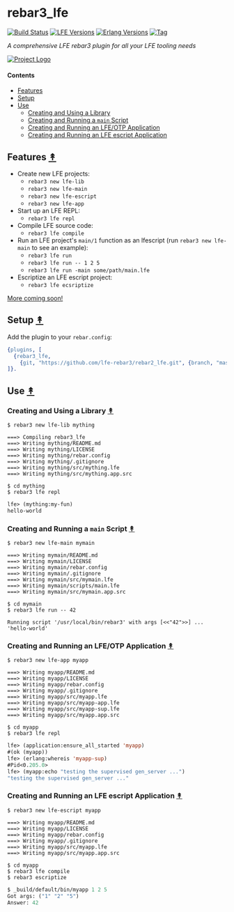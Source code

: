 # rebar3_lfe

[![Build Status][gh-actions-badge]][gh-actions] [![LFE Versions][lfe badge]][lfe] [![Erlang Versions][erlang badge]][versions] [![Tag][github tag badge]][github tag]

*A comprehensive LFE rebar3 plugin for all your LFE tooling needs*

[![Project Logo][logo]][logo-large]

#### Contents

* [Features](#features-)
* [Setup](#setup-)
* [Use](#use-)
  * [Creating and Using a Library](#creating-and-using-a-library-)
  * [Creating and Running a `main` Script](#creating-and-running-a-main-script-)
  * [Creating and Running an LFE/OTP Application](#creating-and-running-an-lfeotp-application-)
  * [Creating and Running an LFE escript Application](#creating-and-running-an-lfe-escript-application-)

## Features [&#x219F;](#contents)

* Create new LFE projects:
  * `rebar3 new lfe-lib`
  * `rebar3 new lfe-main`
  * `rebar3 new lfe-escript`
  * `rebar3 new lfe-app`
* Start up an LFE REPL:
  * `rebar3 lfe repl`
* Compile LFE source code:
  * `rebar3 lfe compile`
* Run an LFE project's `main/1` function as an lfescript (run `rebar3 new lfe-main` to see an example):
  * `rebar3 lfe run`
  * `rebar3 lfe run -- 1 2 5`
  * `rebar3 lfe run -main some/path/main.lfe`
* Escriptize an LFE escript project:
  * `rebar3 lfe ecsriptize`

[More coming soon!](https://github.com/lfe-rebar3/rebar3_lfe/issues?q=is%3Aissue+is%3Aopen+label%3Afeature)

## Setup [&#x219F;](#contents)

Add the plugin to your ``rebar.config``:

```erlang
{plugins, [
  {rebar3_lfe,
    {git, "https://github.com/lfe-rebar3/rebar2_lfe.git", {branch, "master"}}}
]}.
```

## Use [&#x219F;](#contents)

### Creating and Using a Library [&#x219F;](#contents)

```shell
$ rebar3 new lfe-lib mything
```

```text
===> Compiling rebar3_lfe
===> Writing mything/README.md
===> Writing mything/LICENSE
===> Writing mything/rebar.config
===> Writing mything/.gitignore
===> Writing mything/src/mything.lfe
===> Writing mything/src/mything.app.src
```

```shell
$ cd mything
$ rebar3 lfe repl
```

```lisp
lfe> (mything:my-fun)
hello-world
```

### Creating and Running a `main` Script [&#x219F;](#contents)

```shell
$ rebar3 new lfe-main mymain
```

```text
===> Writing mymain/README.md
===> Writing mymain/LICENSE
===> Writing mymain/rebar.config
===> Writing mymain/.gitignore
===> Writing mymain/src/mymain.lfe
===> Writing mymain/scripts/main.lfe
===> Writing mymain/src/mymain.app.src
```

```shell
$ cd mymain
$ rebar3 lfe run -- 42
```

```text
Running script '/usr/local/bin/rebar3' with args [<<"42">>] ...
'hello-world'
```

### Creating and Running an LFE/OTP Application [&#x219F;](#contents)

```shell
$ rebar3 new lfe-app myapp
```

```text
===> Writing myapp/README.md
===> Writing myapp/LICENSE
===> Writing myapp/rebar.config
===> Writing myapp/.gitignore
===> Writing myapp/src/myapp.lfe
===> Writing myapp/src/myapp-app.lfe
===> Writing myapp/src/myapp-sup.lfe
===> Writing myapp/src/myapp.app.src
```

```shell
$ cd myapp
$ rebar3 lfe repl
```

```lisp
lfe> (application:ensure_all_started 'myapp)
#(ok (myapp))
lfe> (erlang:whereis 'myapp-sup)
#Pid<0.205.0>
lfe> (myapp:echo "testing the supervised gen_server ...")
"testing the supervised gen_server ..."
```

### Creating and Running an LFE escript Application [&#x219F;](#contents)

```shell
$ rebar3 new lfe-escript myapp
```

```text
===> Writing myapp/README.md
===> Writing myapp/LICENSE
===> Writing myapp/rebar.config
===> Writing myapp/.gitignore
===> Writing myapp/src/myapp.lfe
===> Writing myapp/src/myapp.app.src
```

```shell
$ cd myapp
$ rebar3 lfe compile
$ rebar3 escriptize
```

```lisp
$ _build/default/bin/myapp 1 2 5
Got args: ("1" "2" "5")
Answer: 42
```

<!-- Named page links below: /-->

[logo]: https://avatars2.githubusercontent.com/u/15242004?s=250
[logo-large]: https://avatars2.githubusercontent.com/u/15242004
[github]: https://github.com/lfe-rebar3/rebar3_lfe
[gitlab]: https://gitlab.com/lfe-rebar3/rebar3_lfe
[gh-actions-badge]: https://github.com/lfe-rebar3/rebar3_lfe/workflows/ci%2Fcd/badge.svg
[gh-actions]: https://github.com/lfe-rebar3/rebar3_lfe/actions
[lfe]: https://github.com/rvirding/lfe
[lfe]: https://github.com/rvirding/lfe
[lfe badge]: https://img.shields.io/badge/lfe-1.3.0%E2%88%92dev-blue.svg
[erlang badge]: https://img.shields.io/badge/erlang-19%E2%88%9223-blue.svg
[versions]: https://github.com/lfe-rebar3/rebar3_lfe/blob/master/.travis.yml
[github tag]: https://github.com/lfe-rebar3/rebar3_lfe/tags
[github tag badge]: https://img.shields.io/github/tag/lfe-rebar3/rebar3_lfe.svg
[github downloads]: https://img.shields.io/github/downloads/atom/atom/total.svg
[hex badge]: https://img.shields.io/hexpm/v/rebar3_lfe.svg?maxAge=2592000
[hex package]: https://hex.pm/packages/rebar3_lfe
[hex downloads]: https://img.shields.io/hexpm/dt/rebar3_lfe.svg

<!-- Unused badges:
[![Downloads][hex downloads]][hex package]
 /-->
